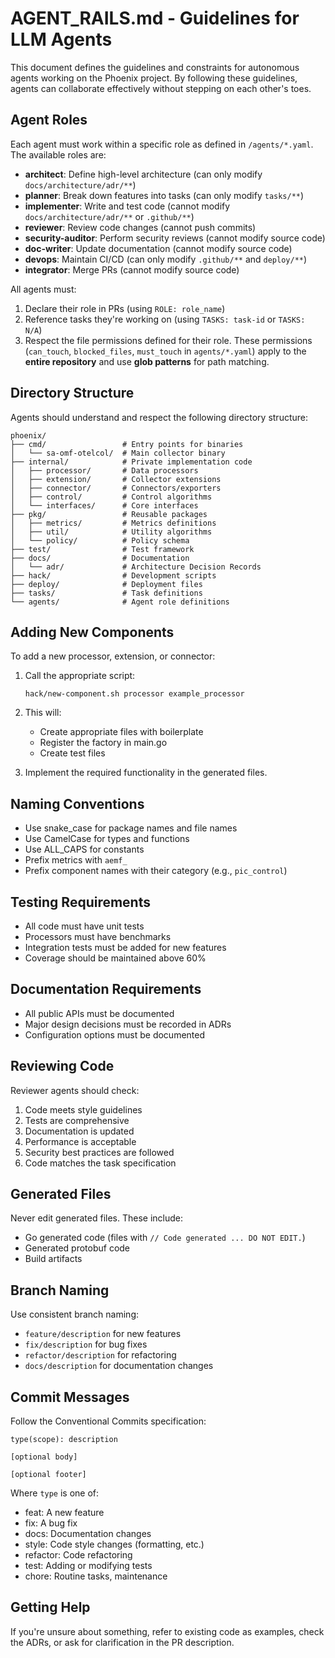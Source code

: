 # AGENT_RAILS.md - Guidelines for LLM Agents

This document defines the guidelines and constraints for autonomous agents working on the Phoenix project. By following these guidelines, agents can collaborate effectively without stepping on each other's toes.

## Agent Roles

Each agent must work within a specific role as defined in `/agents/*.yaml`. The available roles are:

- **architect**: Define high-level architecture (can only modify `docs/architecture/adr/**`)
- **planner**: Break down features into tasks (can only modify `tasks/**`)
- **implementer**: Write and test code (cannot modify `docs/architecture/adr/**` or `.github/**`)
- **reviewer**: Review code changes (cannot push commits)
- **security-auditor**: Perform security reviews (cannot modify source code)
- **doc-writer**: Update documentation (cannot modify source code)
- **devops**: Maintain CI/CD (can only modify `.github/**` and `deploy/**`)
- **integrator**: Merge PRs (cannot modify source code)

All agents must:
1. Declare their role in PRs (using `ROLE: role_name`)
2. Reference tasks they're working on (using `TASKS: task-id` or `TASKS: N/A`)
3. Respect the file permissions defined for their role. These permissions (`can_touch`, `blocked_files`, `must_touch` in `agents/*.yaml`) apply to the **entire repository** and use **glob patterns** for path matching.

## Directory Structure

Agents should understand and respect the following directory structure:

```
phoenix/
├── cmd/                 # Entry points for binaries
│   └── sa-omf-otelcol/  # Main collector binary
├── internal/            # Private implementation code
│   ├── processor/       # Data processors
│   ├── extension/       # Collector extensions
│   ├── connector/       # Connectors/exporters
│   ├── control/         # Control algorithms
│   └── interfaces/      # Core interfaces
├── pkg/                 # Reusable packages
│   ├── metrics/         # Metrics definitions
│   ├── util/            # Utility algorithms
│   └── policy/          # Policy schema
├── test/                # Test framework
├── docs/                # Documentation
│   └── adr/             # Architecture Decision Records
├── hack/                # Development scripts
├── deploy/              # Deployment files
├── tasks/               # Task definitions
└── agents/              # Agent role definitions
```

## Adding New Components

To add a new processor, extension, or connector:

1. Call the appropriate script: 
   ```
   hack/new-component.sh processor example_processor
   ```

2. This will:
   - Create appropriate files with boilerplate
   - Register the factory in main.go
   - Create test files

3. Implement the required functionality in the generated files.

## Naming Conventions

- Use snake_case for package names and file names
- Use CamelCase for types and functions
- Use ALL_CAPS for constants
- Prefix metrics with `aemf_`
- Prefix component names with their category (e.g., `pic_control`)

## Testing Requirements

- All code must have unit tests
- Processors must have benchmarks
- Integration tests must be added for new features
- Coverage should be maintained above 60%

## Documentation Requirements

- All public APIs must be documented
- Major design decisions must be recorded in ADRs
- Configuration options must be documented

## Reviewing Code

Reviewer agents should check:

1. Code meets style guidelines
2. Tests are comprehensive
3. Documentation is updated
4. Performance is acceptable
5. Security best practices are followed
6. Code matches the task specification

## Generated Files

Never edit generated files. These include:

- Go generated code (files with `// Code generated ... DO NOT EDIT.`)
- Generated protobuf code
- Build artifacts

## Branch Naming

Use consistent branch naming:

- `feature/description` for new features
- `fix/description` for bug fixes
- `refactor/description` for refactoring
- `docs/description` for documentation changes

## Commit Messages

Follow the Conventional Commits specification:

```
type(scope): description

[optional body]

[optional footer]
```

Where `type` is one of:
- feat: A new feature
- fix: A bug fix
- docs: Documentation changes
- style: Code style changes (formatting, etc.)
- refactor: Code refactoring
- test: Adding or modifying tests
- chore: Routine tasks, maintenance

## Getting Help

If you're unsure about something, refer to existing code as examples, check the ADRs, or ask for clarification in the PR description.
